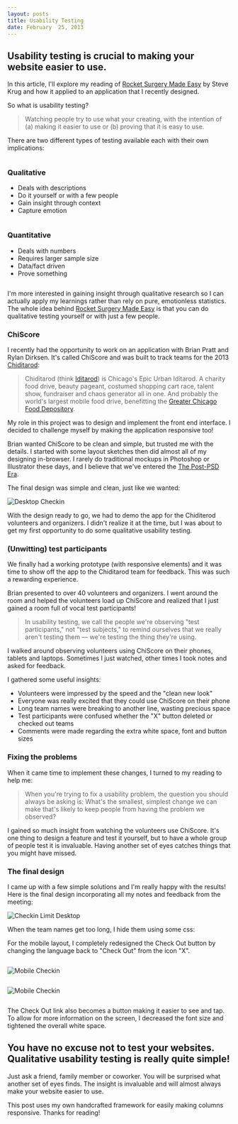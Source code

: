 ```yaml
---
layout: posts
title: Usability Testing
date: February  25, 2013
---
```


<h2>Usability testing is crucial to making your website easier to use.</h2>
<p>
In this article, I'll explore my reading of <a href="http://www.sensible.com/rsme.html" target="_blank">Rocket Surgery Made Easy</a> by
Steve Krug and how it applied to an application that I recently designed.
</p>

<p>
So what is usability testing?
</p>

<blockquote>
<p>
Watching people try to use what your creating, with the intention of (a) making it easier to use or (b) proving that it is easy to use.
</p>
</blockquote>

<p>
There are two different types of testing available each with their own implications:
</p>

<div class="row cf">
<div class='column half'>
<h3>Qualitative</h3>
<ul>
<li>Deals with descriptions</li>
<li>Do it yourself or with a few people</li>
<li>Gain insight through context</li>
<li>Capture emotion</li>
</ul>
</div>

<div class='column half'>
<h3>Quantitative</h3>
<ul>
<li>Deals with numbers</li>
<li>Requires larger sample size</li>
<li>Data/fact driven</li>
<li>Prove something</li>
</ul>
</div>
</div><!--row-->

<p>
I'm more interested in gaining insight through qualitative research so I can actually apply my learnings rather than rely on pure, emotionless statistics. The whole idea behind <a href="http://www.sensible.com/rsme.html" target="_blank">Rocket Surgery Made Easy</a> is that you can do qualitative testing yourself or with just a few people.
</p>

<h3>ChiScore</h3>

<p>
I recently had the opportunity to work on an application with Brian Pratt and Rylan Dirksen. It's called ChiScore and was built to track teams for the 2013 <a href="http://www.chiditarod.org/" target="_blank">Chiditarod</a>:
</p>

<blockquote>
<p>
Chiditarod (think <a href="http://en.wikipedia.org/wiki/Iditarod_Trail_Sled_Dog_Race" target="_blank">Iditarod</a>) is Chicago's Epic Urban Iditarod. A charity food drive, beauty pageant, costumed shopping cart race, talent show, fundraiser and chaos generator all in one. And probably the world's largest mobile food drive, benefitting the <a href="http://www.chicagosfoodbank.org/site/PageServer" target="_blank">Greater Chicago Food Depository</a>.
</p>
</blockquote>

<p>
My role in this project was to design and implement the front end interface. I decided to challenge myself by making the application responsive too!
</p>

<p>
Brian wanted ChiScore to be clean and simple, but trusted me with the details. I started with some layout sketches then did almost all of my designing in-browser. I rarely do traditional mockups in Photoshop or Illustrator these days, and I believe that we've entered the <a href="http://bradfrostweb.com/blog/post/the-post-psd-era/" target="_blank">The Post-PSD Era</a>.
</p>

<p>
The final design was simple and clean, just like we wanted:
</p>

<img src="/images/checkin3-desktop.jpg" alt="Desktop Checkin" />

<p>
With the design ready to go, we had to demo the app for the Chiditerod volunteers and organizers. I didn't realize it at the time, but I was about to get my first opportunity to do some qualitative usability testing.
</p>

<h3>(Unwitting) test participants</h3>
<p>
We finally had a working prototype (with responsive elements) and it was time to show off the app to the Chiditarod team for feedback. This was such a rewarding experience.
</p>

<p>
Brian presented to over 40 volunteers and organizers. I went around the room and helped the volunteers load up ChiScore and realized that I just gained a room full of vocal test participants!
</p>

<blockquote>
<p>
In usability testing, we call the people we're observing "test participants," not "test subjects," to remind ourselves that we really aren't testing them &mdash; we're testing the thing they're using.
</p>
</blockquote>

<p>
I walked around observing volunteers using ChiScore on their phones, tablets and laptops. Sometimes I just watched, other times I took notes and asked for feedback.
</p>

<p>
I gathered some useful insights:
</p>

<ul>
<li>Volunteers were impressed by the speed and the "clean new look"</li>
<li>Everyone was really excited that they could use ChiScore on their phone</li>
<li>Long team names were breaking to another line, wasting precious space</li>
<li>Test participants were confused whether the "X" button deleted or checked out teams</li>
<li>Comments were made regarding the extra white space, font and button sizes</li>
</ul>

<h3>Fixing the problems</h3>

<p>
When it came time to implement these changes, I turned to my reading to help me:
</p>

<blockquote>
<p>
When you're trying to fix a usability problem, the question you should always be asking is: What's the smallest, simplest change we can make that's likely to keep people from having the problem we observed?
</p>
</blockquote>

<p>
I gained so much insight from watching the volunteers use ChiScore. It's one thing to design a feature and test it yourself, but to have a whole group of
people test it is invaluable. Having another set of eyes catches things that you might have missed.
</p>

<h3>The final design</h3>
<p>
I came up with a few simple solutions and I'm really happy with the results! Here is the final design incorporating all my notes and feedback from the meeting:
</p>

<img src="/images/checkin-limit-desktop.jpg" alt="Checkin Limit Desktop">

<p>
When the team names get too long, I hide them using some css:
</p>

<div class='gist'>
<script src="https://gist.github.com/aekaplan/67c25d2358791c079013.js"></script>
</div>

<p>
For the mobile layout, I completely redesigned the Check Out button by changing the language back to "Check Out" from the icon "X".
</p>

<div class="row cf">
<div class='column half'>
<p>
<img src="/images/checkin2-mobile.jpg" alt="Mobile Checkin" />
</p>
</div>

<div class="column half">
<p>
<img src="/images/checkin3-mobile.jpg" alt="Mobile Checkin" />
</p>
</div>
</div><!-- row -->

<p>
The Check Out link also becomes a button making it easier to see and tap. To allow for more information on the screen, I decreased the font size and tightened the overall white space.
</p>

<h2>You have no excuse not to test your websites. Qualitative usability testing is really quite simple!</h2>
<p>
Just ask a friend, family member or coworker. You will be surprised what another set of eyes finds. The insight is invaluable and will almost always make your website easier to use.
</p>

<div class="note">
<p>This post uses my own handcrafted framework for easily making columns responsive. Thanks for reading!</p>
</div>
